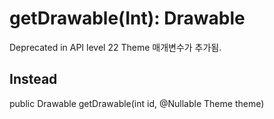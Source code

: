 # getDrawable(Int): Drawable
Deprecated in API level 22
Theme 매개변수가 추가됨.

## Instead
public Drawable getDrawable(int id, @Nullable Theme theme)
